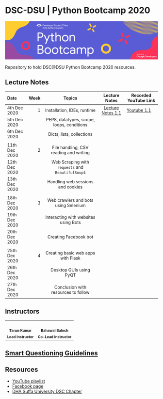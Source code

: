 # DSC-DSU | Python Bootcamp 2020

<p align="center"><img src="banner.jpg"></img></p>
Repository to hold DSC@DSU Python Bootcamp 2020 resources.

## Lecture Notes

| Date          | Week |                      Topics                       |        Lecture Notes         | Recorded YouTube Link                       |
| :------------ | ---: | :-----------------------------------------------: | :--------------------------: | ------------------------------------------- |
| 4th Dec 2020  |    1 |            Installation, IDEs, runtime            | [Lecture Notes 1.1](week_1/) | [Youtube 1.1](https://youtu.be/DmSf5VO43Ns) |
| 5th Dec 2020  |      |     PEP8, datatypes, scope, loops, conditions     |                              |                                             |
| 6th Dec 2020  |      |             Dicts, lists, collections             |                              |                                             |
|               |      |                                                   |                              |                                             |
| 11th Dec 2020 |    2 |      File handling, CSV reading and writing       |                              |                                             |
| 12th Dec 2020 |      | Web Scraping with `requests` and `BeautifulSoup4` |                              |                                             |
| 13th Dec 2020 |      |         Handling web sessions and cookies         |                              |                                             |
|               |      |                                                   |                              |                                             |
| 18th Dec 2020 |    3 |       Web crawlers and bots using Selenium        |                              |                                             |
| 19th Dec 2020 |      |       Interacting with websites using Bots        |                              |                                             |
| 20th Dec 2020 |      |               Creating Facebook bot               |                              |                                             |
|               |      |                                                   |                              |                                             |
| 25th Dec 2020 |    4 |        Creating basic web apps with Flask         |                              |                                             |
| 26th Dec 2020 |      |              Desktop GUIs using PyQT              |                              |                                             |
| 27th Dec 2020 |      |        Conclusion with resources to follow        |                              |                                             |

## Instructors

<table>
  <tr>
    <td align="center">
      <a href="https://github.com/sinnytk">
        <img
          src="https://avatars1.githubusercontent.com/u/32937387?s=460&u=f3aa759aa6ce0cee31afcd05de4a105eb3ed8aec&v=4"
          width="150px;"
          alt=""
        />
        <br />
        <sub><b>Tarun Kumar</b></sub>
        <br />
      </a>
        <sub><b>Lead Instructor </b></sub>
        <br/>
    </td>
        <td align="center">
      <a href="https://github.com/bahawal32">
        <img
          src="https://avatars3.githubusercontent.com/u/36995485?s=460&u=399befd797e63d371f0730ac44a78d4a2c468715&v=4"
          width="150px;"
          alt=""
        />
        <br />
        <sub><b>Bahawal Baloch</b></sub>
        <br />
      </a>
        <sub><b>Co-Lead Instructor </b></sub>
        <br/>
    </td>
  </tr>
</table>

## [Smart Questioning Guidelines](smart_questioning_guidelines.md)

## Resources

- [YouTube playlist](https://www.youtube.com/playlist?list=PLLyazdzLgFw4SsqxcJzmoKZ94juVjEJZG&fbclid=IwAR0NGiQMWnytKUn9Je5BP4BWro-hcTxoEbuw8nNNpbECKGKFG6et6yz4-co)
- [Facebook page](https://www.facebook.com/DeveloperStudentClubDHASuffaUniversity)
- [DHA Suffa University DSC Chapter](https://dsc.community.dev/dha-suffa-university/)
